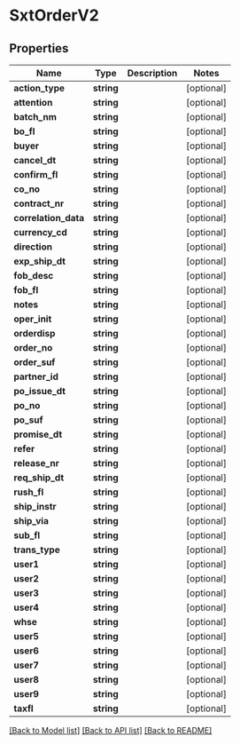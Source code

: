 # SxtOrderV2

## Properties
Name | Type | Description | Notes
------------ | ------------- | ------------- | -------------
**action_type** | **string** |  | [optional] 
**attention** | **string** |  | [optional] 
**batch_nm** | **string** |  | [optional] 
**bo_fl** | **string** |  | [optional] 
**buyer** | **string** |  | [optional] 
**cancel_dt** | **string** |  | [optional] 
**confirm_fl** | **string** |  | [optional] 
**co_no** | **string** |  | [optional] 
**contract_nr** | **string** |  | [optional] 
**correlation_data** | **string** |  | [optional] 
**currency_cd** | **string** |  | [optional] 
**direction** | **string** |  | [optional] 
**exp_ship_dt** | **string** |  | [optional] 
**fob_desc** | **string** |  | [optional] 
**fob_fl** | **string** |  | [optional] 
**notes** | **string** |  | [optional] 
**oper_init** | **string** |  | [optional] 
**orderdisp** | **string** |  | [optional] 
**order_no** | **string** |  | [optional] 
**order_suf** | **string** |  | [optional] 
**partner_id** | **string** |  | [optional] 
**po_issue_dt** | **string** |  | [optional] 
**po_no** | **string** |  | [optional] 
**po_suf** | **string** |  | [optional] 
**promise_dt** | **string** |  | [optional] 
**refer** | **string** |  | [optional] 
**release_nr** | **string** |  | [optional] 
**req_ship_dt** | **string** |  | [optional] 
**rush_fl** | **string** |  | [optional] 
**ship_instr** | **string** |  | [optional] 
**ship_via** | **string** |  | [optional] 
**sub_fl** | **string** |  | [optional] 
**trans_type** | **string** |  | [optional] 
**user1** | **string** |  | [optional] 
**user2** | **string** |  | [optional] 
**user3** | **string** |  | [optional] 
**user4** | **string** |  | [optional] 
**whse** | **string** |  | [optional] 
**user5** | **string** |  | [optional] 
**user6** | **string** |  | [optional] 
**user7** | **string** |  | [optional] 
**user8** | **string** |  | [optional] 
**user9** | **string** |  | [optional] 
**taxfl** | **string** |  | [optional] 

[[Back to Model list]](../README.md#documentation-for-models) [[Back to API list]](../README.md#documentation-for-api-endpoints) [[Back to README]](../README.md)


